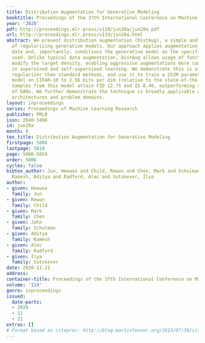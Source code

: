 ```yaml
---
title: Distribution Augmentation for Generative Modeling
booktitle: Proceedings of the 37th International Conference on Machine Learning
year: '2020'
pdf: http://proceedings.mlr.press/v119/jun20a/jun20a.pdf
url: http://proceedings.mlr.press/v119/jun20a.html
abstract: We present distribution augmentation (DistAug), a simple and powerful method
  of regularizing generative models. Our approach applies augmentation functions to
  data and, importantly, conditions the generative model on the specific function
  used. Unlike typical data augmentation, DistAug allows usage of functions which
  modify the target density, enabling aggressive augmentations more commonly seen
  in supervised and self-supervised learning. We demonstrate this is a more effective
  regularizer than standard methods, and use it to train a 152M parameter autoregressive
  model on CIFAR-10 to 2.56 bits per dim (relative to the state-of-the-art 2.80).
  Samples from this model attain FID 12.75 and IS 8.40, outperforming the majority
  of GANs. We further demonstrate the technique is broadly applicable across model
  architectures and problem domains.
layout: inproceedings
series: Proceedings of Machine Learning Research
publisher: PMLR
issn: 2640-3498
id: jun20a
month: 0
tex_title: Distribution Augmentation for Generative Modeling
firstpage: 5006
lastpage: 5019
page: 5006-5019
order: 5006
cycles: false
bibtex_author: Jun, Heewoo and Child, Rewon and Chen, Mark and Schulman, John and
  Ramesh, Aditya and Radford, Alec and Sutskever, Ilya
author:
- given: Heewoo
  family: Jun
- given: Rewon
  family: Child
- given: Mark
  family: Chen
- given: John
  family: Schulman
- given: Aditya
  family: Ramesh
- given: Alec
  family: Radford
- given: Ilya
  family: Sutskever
date: 2020-11-21
address: 
container-title: Proceedings of the 37th International Conference on Machine Learning
volume: '119'
genre: inproceedings
issued:
  date-parts:
  - 2020
  - 11
  - 21
extras: []
# Format based on citeproc: http://blog.martinfenner.org/2013/07/30/citeproc-yaml-for-bibliographies/
---
```

